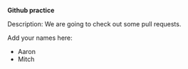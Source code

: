 **Github practice**

Description: 
We are going to check out some pull requests. 

Add your names here:

- Aaron
- Mitch